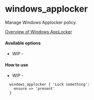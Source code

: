 # windows_applocker

Manage Windows Applocker policy.

[Overview of Windows AppLocker](https://technet.microsoft.com/en-us/library/dd759113.aspx)

#### Available options

  - WIP -

#### How to use

  - WIP -

  ````puppet
    windows_applocker { 'Lock something':
      ensure => 'present'
    }

  ````
